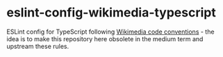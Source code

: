 # eslint-config-wikimedia-typescript

ESLint config for TypeScript following [Wikimedia code conventions](https://www.npmjs.com/package/eslint-config-wikimedia) - the idea is to make this repository here obsolete in the medium term and upstream these rules.
